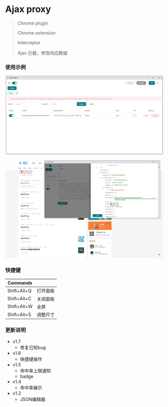 # Ajax proxy

> Chrome plugin 
>
> Chrome extension
>
> Interceptor
>
> Ajax 拦截，修改响应数据 



### 使用示例

![](assets/main.jpg)



![examples](assets/examples.jpg)



### 快捷键

| Commands    |          |
| ----------- | -------- |
| Shift+Alt+Q | 打开面板 |
| Shift+Alt+C | 关闭面板 |
| Shift+Alt+W | 全屏     |
| Shift+Alt+S | 调整尺寸 |



### 更新说明

- v1.7
  - 修复已知bug
- v1.6
  - 快捷键操作
- v1.5
  - 命中率上限通知
  - badge
- v1.4
  - 命中率展示
- v1.2
  - JSON编辑器